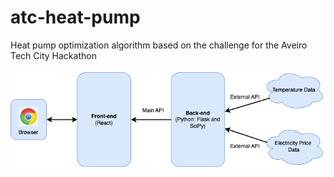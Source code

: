 # atc-heat-pump
Heat pump optimization algorithm based on the challenge for the Aveiro Tech City Hackathon

![alt text](https://github.com/antalvarenga/atc-heat-pump/blob/master/Architecture_Diagram.png?raw=true)

